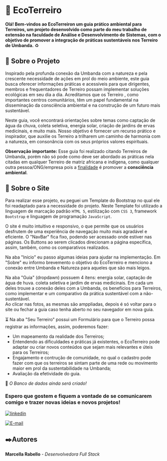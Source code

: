 # 🌱 EcoTerreiro  

**Olá! Bem-vindos ao EcoTerreiron um guia prático ambiental para Terreiros, um projeto desenvolvido como parte do meu trabalho de extensão na faculdade de Análise e Desenvolvimento de Sistemas, com o objetivo de promover a integração de práticas sustentáveis nos Terreiro  de Umbanda.** ♻️

## 🚀 Sobre o Projeto
Inspirado pela profunda conexão da Umbanda com a natureza e pela crescente necessidade de ações em prol do meio ambiente, este guia busca oferecer informações práticas e acessíveis para que dirigentes, membros e frequentadores de Terreiro  possam implementar soluções ecológicas em seu dia a dia. Acreditamos que os Terreiro , como importantes centros comunitários, têm um papel fundamental na disseminação da consciência ambiental e na construção de um futuro mais sustentável.

Neste guia, você encontrará orientações sobre temas como captação de água da chuva, coleta seletiva, energia solar, criação de jardins de ervas medicinais, e muito mais. Nosso objetivo é fornecer um recurso prático e inspirador, que auxilie os Terreiro  a trilharem um caminho de harmonia com a natureza, em consonância com os seus próprios valores espirituais.


**Observação importante:** Esse guia foi realizado citando Terreiros de Umbanda, porém não só pode como deve ser abordado as práticas nela citadas em qualquer Terreiro de matriz africana e indígena, como qualquer outra pessoa/ONG/empresa pois a <ins>finalidade</ins> é promover a **consciência ambiental**.  


## 🔧 Sobre o Site
Para realizar esse projeto, eu peguei um Template do Bootstrap no qual ele foi readaptado para a necessidade do projeto. Neste Template foi utilizado a linguagem de marcação padrão `HTML 5`, estilização com `CSS 3`, framework `Bootstrap` e linguagem de programação `JavaScript`.

O site é muito intuitivo e responsivo, o que permite que os usuários desfrutem de uma experiência de navegação muito mais agradável e eficiente.
O "NavBar" fica fixo, podendo ser acessado onde estiver nas páginas.
Os Buttons ao serem clicados direcionam a página específica, assim, também, como os comparativos realizados.

Na aba "Início" eu passo algumas ideias para ajudar na implementação.
Em "Sobre" eu informo brevemento o objetivo do EcoTerreiro e menciono a conexão entre Umbanda e Natureza para aqueles que são mais leigos.

Na aba "Guia" (dropdawn) possuem 4 ítens: energia solar, captação de água de huva. coleta seletiva e jardim de ervas medicinais. Em cada um deles trouxe a conexão deles com a Umbanda, os benefícios para Terreiros, como implementar e um comparativo da prática sustentável com a não-sustentável.  
Ao clicar nas fotos, as mesmas são amppliadas, depois é só voltar para o site ou fechar a guia caso tenha aberto no seu navegador em nova guia.

⏳  Na aba "Seu Terreiro" possui um Formulário para que o Terreiro possa registrar as informações, assim, poderemos fazer:
* Um mapeamento da realidade dos Terreiros;
* Entendendo as dificuldades e práticas já existentes, o EcoTerreiro pode adaptar ou criar novos conteúdos que sejam mais relevantes e úteis para os Terreiros;
* Engajamento e contrução de comunidade, no qual o cadastro pode fazer com que os terreiros se sintam parte de uma rede ou movimento maior em prol da sustentabilidade na Umbanda;
* Avaliação da efetividade do guia.

 🔨 *O Banco de dados ainda será criado!*


### Espero que gostem e fiquem a vontade de se comunicarem comigo e trazer novas ideias e novos projetos!

[![linkedin](https://img.shields.io/badge/linkedin-0A66C2?style=for-the-badge&logo=linkedin&logoColor=white)](https://www.linkedin.com/in/marcella-rabello-b80b08315/)

[![E-mail](https://img.shields.io/badge/email-EA4335?style=for-the-badge&logo=gmail&logoColor=white)](mailto:marcella.rabello@hotmail.com)

## ✒️Autores

**Marcella Rabello** - *Desenvolvedora Full Stack*
